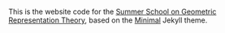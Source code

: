 This is the website code for the [Summer School on Geometric Representation Theory](http://ssgrt2018.ist.ac.at/), based on the [Minimal](http://pages-themes.github.io/minimal) Jekyll theme.
